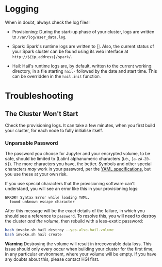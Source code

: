 # Logging

When in doubt, always check the log files!

* Provisioning: During the start-up phase of your cluster, logs are
  written to `/var/log/user_data.log`.

* Spark: Spark's runtime logs are written to [<!-- TODO -->]. Also, the
  current status of your Spark cluster can be found using its web
  interface at `http://${ip_address}/spark/`.

* Hail: Hail's runtime logs are, by default, written to the current
  working directory, in a file starting `hail-` followed by the date and
  start time. This can be overridden in the `hail.init` function.

# Troubleshooting

## The Cluster Won't Start

Check the provisioning logs. It can take a few minutes, when you first
build your cluster, for each node to fully initialise itself.

### Unparsable Password

The password you choose for Jupyter and your encrypted volume, to be
safe, should be limited to (Latin) alphanumeric characters (i.e.,
`[a-zA-Z0-9]`). The more characters you have, the better. Symbols and
other special characters *may* work in your password, per the [YAML
specifications](https://yaml.org/spec/1.1/), but you use these at your
own risk.

If you use special characters that the provisioning software can't
understand, you will see an error like this in your provisioning logs:

```
ERROR! Syntax Error while loading YAML.
  found unknown escape character
```

After this message will be the exact details of the failure, in which
you should see a reference to `password`. To resolve this, you will need
to destroy the cluster *and the volume*, then rebuild with a less-exotic
password:

```bash
bash invoke.sh hail destroy --yes-also-hail-volume
bash invoke.sh hail create
```

**Warning** Destroying the volume will result in irrecoverable data
loss. This issue should only every occur when building your cluster for
the first time, in any particular environment, where your volume will be
empty. If you have any doubts about this, please contact HGI first.
